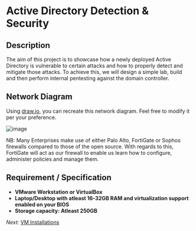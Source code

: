 <h1> Active Directory Detection & Security </h1>

<h2>Description</h2>
The aim of this project is to showcase how a newly deployed Active Directory is vulnerable to certain attacks and how to properly detect and mitigate those attacks.</b>
To achieve this, we will design a simple lab, build and then perform internal pentesting against the domain controller. 

<h2>Network Diagram</h2></b>

Using [draw.io](https://app.diagrams.net/#G1QT02VP_Y-A5MyLR6dgJtdTIgwgl8T8RT#%7B%22pageId%22%3A%22DUj9LQxQ1C3irc8m1Frn%22%7D), you can recreate this network diagram. Feel free to modify it per your preference.

![image](https://github.com/custyblak/Active-Directory-Detection-and-Security/assets/100330009/4aae4ac0-610e-45f6-812c-84204c913b15) </b>

NB: Many Enterprises make use of either Palo Alto, FortiGate or Sophos firewalls compared to those of the open source. With regards to this, FortiGate will act as our firewall to enable us learn how to configure, administer policies and manage them. 


<h2> Requirement / Specification</h2>

- <b>VMware Workstation or VirtualBox</b>
- <b>Laptop/Desktop with atleast 16-32GB RAM and virtualization support enabled on your BIOS</b>
- <b>Storage capacity: Atleast 250GB </b>

*Next:* [VM Installations](https://github.com/custyblak/Active-Directory-Detection-and-Security/blob/main/VM%20installation.md)

